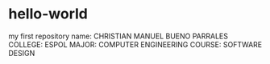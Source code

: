 # hello-world
my first repository
name: CHRISTIAN MANUEL BUENO PARRALES
COLLEGE: ESPOL
MAJOR: COMPUTER ENGINEERING
COURSE: SOFTWARE DESIGN

